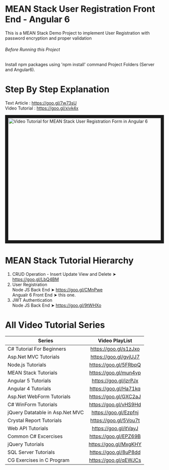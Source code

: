 # MEAN Stack User Registration Front End - Angular 6
This is a MEAN Stack Demo Project to implement User Registration with password encryption and proper validation

###### Before Running this Project
Install npm packages using 'npm install' command Project Folders (Server and Angular6). 
 
 # Step By Step Explanation
 
 Text Article : https://goo.gl/7w73sU <br/>
 Video Tutorial : https://goo.gl/xivk4x
 
 <a href="http://www.youtube.com/watch?feature=player_embedded&v=V9zDNfVs7Z4
" target="_blank"><img src="http://img.youtube.com/vi/V9zDNfVs7Z4/0.jpg" 
alt="Video Tutorial for MEAN Stack User Registration Form in Angular 6" width="500" height="400" border="10" /></a>

# MEAN Stack Tutorial Hierarchy
1. CRUD Operation - Insert Update View and Delete ➤ https://goo.gl/LbQ4BM
2. User Registration <br/>
      Node JS Back End    ➤ https://goo.gl/CMnPwe <br/>
      Angualr 6 Front End ➤ this one. <br/>
3. JWT Authentication <br/>
    Node JS Back End  ➤ https://goo.gl/9tWHXo

# All Video Tutorial Series
| Series        | Video PlayList          |
| ------------- |:-------------:|
| C# Tutorial For Beginners      | https://goo.gl/s1zJxo |
| Asp.Net MVC Tutorials      | https://goo.gl/gvjUJ7      |
| Node.js Tutorials | https://goo.gl/5FRbpQ      |
| MEAN Stack Tutorials | https://goo.gl/mun4vp      |
| Angular 5 Tutorials | https://goo.gl/jzrPJx      |
| Angular 4 Tutorials | https://goo.gl/Ha71kq      |
| Asp.Net WebForm Tutorials | https://goo.gl/GXC2aJ      |
| C# WinForm Tutorials | https://goo.gl/vHS9Hd      |
| jQuery Datatable in Asp.Net MVC | https://goo.gl/Ezpfnj      |
| Crystal Report Tutorials | https://goo.gl/5Vou7t      |
| Web API Tutorials | https://goo.gl/itVayJ     |
| Common C# Excercises | https://goo.gl/EPZ69B     |
| jQuery Tutorials | https://goo.gl/MxgKHY     |
| SQL Server Tutorials | https://goo.gl/8uP8dd      |
| CG Exercises in C Program | https://goo.gl/qEWJCs      |

